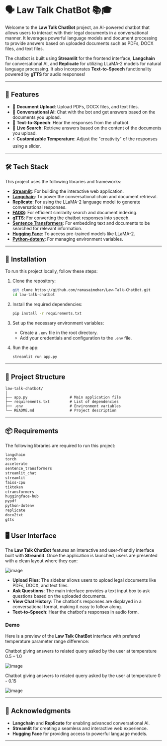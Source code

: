 # 🗣️ **Law Talk ChatBot** 📚🎓

Welcome to the **Law Talk ChatBot** project, an AI-powered chatbot that allows users to interact with their legal documents in a conversational manner. It leverages powerful language models and document processing to provide answers based on uploaded documents such as PDFs, DOCX files, and text files.

The chatbot is built using **Streamlit** for the frontend interface, **Langchain** for conversational AI, and **Replicate** for utilizing LLaMA-2 models for natural language processing. It also incorporates **Text-to-Speech** functionality powered by **gTTS** for audio responses!

---

## 🚀 **Features**

- 📄 **Document Upload**: Upload PDFs, DOCX files, and text files.
- 💬 **Conversational AI**: Chat with the bot and get answers based on the documents you upload.
- 🎤 **Text-to-Speech**: Hear the responses from the chatbot.
- 🔄 **Live Search**: Retrieve answers based on the content of the documents you upload.
- ⚡ **Customizable Temperature**: Adjust the "creativity" of the responses using a slider.

---

## 🛠️ **Tech Stack**

This project uses the following libraries and frameworks:

- **[Streamlit](https://streamlit.io/)**: For building the interactive web application.
- **[Langchain](https://www.langchain.com/)**: To power the conversational chain and document retrieval.
- **[Replicate](https://replicate.com/)**: For using the LLaMA-2 language model to generate conversational responses.
- **[FAISS](https://github.com/facebookresearch/faiss)**: For efficient similarity search and document indexing.
- **[gTTS](https://pypi.org/project/gTTS/)**: For converting the chatbot responses into speech.
- **[Sentence Transformers](https://www.sbert.net/)**: For embedding text and documents to be searched for relevant information.
- **[Hugging Face](https://huggingface.co/)**: To access pre-trained models like LLaMA-2.
- **[Python-dotenv](https://pypi.org/project/python-dotenv/)**: For managing environment variables.

---

## 🔧 **Installation**

To run this project locally, follow these steps:

1. Clone the repository:
   ```bash
   git clone https://github.com/ramasaimehar/Law-Talk-ChatBot.git
   cd law-talk-chatbot
   ```

2. Install the required dependencies:
   ```bash
   pip install -r requirements.txt
   ```

3. Set up the necessary environment variables:
   - Create a `.env` file in the root directory.
   - Add your credentials and configuration to the `.env` file.

4. Run the app:
   ```bash
   streamlit run app.py
   ```

---

## 📂 **Project Structure**

```
law-talk-chatbot/
│
├── app.py                   # Main application file
├── requirements.txt         # List of dependencies
├── .env                     # Environment variables
└── README.md                # Project description
```



---

## 📦 **Requirements**

The following libraries are required to run this project:

```txt
langchain
torch
accelerate
sentence_transformers
streamlit_chat
streamlit
faiss-cpu
tiktoken
ctransformers
huggingface-hub
pypdf
python-dotenv
replicate
docx2txt
gtts
```
## 🖥️ **User Interface**

The **Law Talk ChatBot** features an interactive and user-friendly interface built with **Streamlit**. Once the application is launched, users are presented with a clean layout where they can:

![image](https://github.com/user-attachments/assets/3c3ebf60-6cbb-499e-b3b4-b10bbc5cf53e)


- **Upload Files**: The sidebar allows users to upload legal documents like PDFs, DOCX, and text files.
- **Ask Questions**: The main interface provides a text input box to ask questions based on the uploaded documents.
- **View Chat History**: The chatbot's responses are displayed in a conversational format, making it easy to follow along.
- **Text-to-Speech**: Hear the chatbot's responses in audio form.

### **Demo**

Here is a preview of the **Law Talk ChatBot** interface with prefered temperature parameter range difference:

Chatbot giving answers to related query asked by the user at temperature 0.5 – 1.0

![image](https://github.com/user-attachments/assets/f65401fa-5a5e-4a49-b3b3-fb4f177269a2)

Chatbot giving answers to related query asked by the user at temperature  0 - 0.15

![image](https://github.com/user-attachments/assets/083b222c-c5e0-471e-ad37-90155b3561d3)


---

## 🤝 **Acknowledgments**

- **Langchain** and **Replicate** for enabling advanced conversational AI.
- **Streamlit** for creating a seamless and interactive web experience.
- **Hugging Face** for providing access to powerful language models.

---
